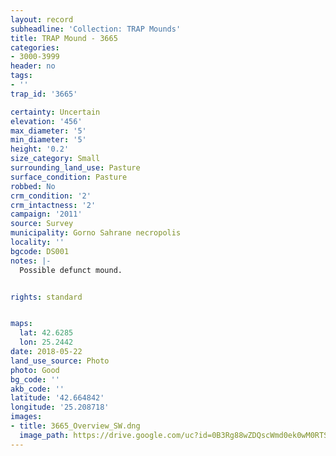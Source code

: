 ```yaml
---
layout: record
subheadline: 'Collection: TRAP Mounds'
title: TRAP Mound - 3665
categories:
- 3000-3999
header: no
tags:
- ''
trap_id: '3665'

certainty: Uncertain
elevation: '456'
max_diameter: '5'
min_diameter: '5'
height: '0.2'
size_category: Small
surrounding_land_use: Pasture
surface_condition: Pasture
robbed: No
crm_condition: '2'
crm_intactness: '2'
campaign: '2011'
source: Survey
municipality: Gorno Sahrane necropolis
locality: ''
bgcode: DS001
notes: |-
  Possible defunct mound.


rights: standard


maps:
  lat: 42.6285
  lon: 25.2442
date: 2018-05-22
land_use_source: Photo
photo: Good
bg_code: ''
akb_code: ''
latitude: '42.664842'
longitude: '25.208718'
images:
- title: 3665_Overview_SW.dng
  image_path: https://drive.google.com/uc?id=0B3Rg88wZDQscWmd0ek0wM0RTSGc
---
```

